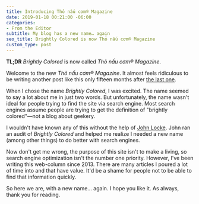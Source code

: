 ```yaml
---
title: Introducing Thỏ nấu cơm® Magazine
date: 2019-01-18 00:21:00 -06:00
categories:
- From the Editor
subtitle: My blog has a new name… again
seo_title: Brightly Colored is now Thỏ nấu cơm® Magazine
custom_type: post
---
```


**TL;DR** *Brightly Colored* is now called *Thỏ nấu cơm® Magazine*.

Welcome to the new *Thỏ nấu cơm® Magazine*. It almost feels ridiculous to be writing another post like this only fifteen months after [the last one](/2017/10/a-new-beginning/).

When I chose the name *Brightly Colored*, I was excited. The name seemed to say a lot about me in just two words. But unfortunately, the name wasn't ideal for people trying to find the site via search engine. Most search engines assume people are trying to get the definition of "brightly colored"—not a blog about geekery. 

I wouldn't have known any of this without the help of [John Locke](https://twitter.com/Lockedown_).  John ran an audit of  *Brightly Colored* and helped me realize I needed a new name (among other things) to do better with search engines.

Now don't get me wrong, the purpose of this site isn't to make a living, so search engine optimization isn't the number one priority. However, I've been writing this web-column since 2013. There are many articles I poured a lot of time into and that have value. It'd be a shame for people not to be able to find that information quickly.

So here we are, with a new name… again. I hope you like it. As always, thank you for reading. 
